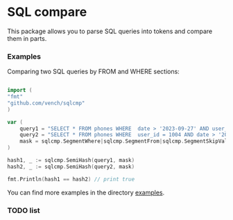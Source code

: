# SQL compare

This package allows you to parse SQL queries into tokens and compare them in parts.

### Examples 

Comparing two SQL queries by FROM and WHERE sections:

```go

import ( 
"fmt"
"github.com/vench/sqlcmp" 
)

var (
    query1 = "SELECT * FROM phones WHERE  date > '2023-09-27' AND user_id = 1004;"
    query2 = "SELECT * FROM phones WHERE  user_id = 1004 AND date > '2023-09-27';"
    mask = sqlcmp.SegmentWhere|sqlcmp.SegmentFrom|sqlcmp.SegmentSkipValues
)

hash1, _ := sqlcmp.SemiHash(query1, mask)
hash2, _ := sqlcmp.SemiHash(query2, mask)

fmt.Println(hash1 == hash2) // print true

```

You can find more examples in the directory [examples](./examples).

### TODO list
 
